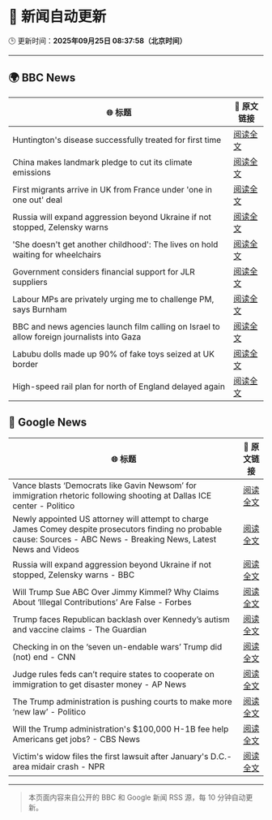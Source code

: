 # 🧠 新闻自动更新

🕒 更新时间：**2025年09月25日 08:37:58（北京时间）**

---

## 🌍 BBC News

| 🌐 标题 | 🔗 原文链接 |
|--------|-------------|
| Huntington's disease successfully treated for first time | [阅读全文](https://www.bbc.com/news/articles/cevz13xkxpro?at_medium=RSS&at_campaign=rss) |
| China makes landmark pledge to cut its climate emissions | [阅读全文](https://www.bbc.com/news/articles/cj4y159190go?at_medium=RSS&at_campaign=rss) |
| First migrants arrive in UK from France under 'one in one out' deal | [阅读全文](https://www.bbc.com/news/articles/cwywv34w00ro?at_medium=RSS&at_campaign=rss) |
| Russia will expand aggression beyond Ukraine if not stopped, Zelensky warns | [阅读全文](https://www.bbc.com/news/articles/c5yg921rjrko?at_medium=RSS&at_campaign=rss) |
| 'She doesn't get another childhood': The lives on hold waiting for wheelchairs | [阅读全文](https://www.bbc.com/news/articles/cm2zwm8m41mo?at_medium=RSS&at_campaign=rss) |
| Government considers financial support for JLR suppliers | [阅读全文](https://www.bbc.com/news/articles/c62nv0xx32go?at_medium=RSS&at_campaign=rss) |
| Labour MPs are privately urging me to challenge PM, says Burnham | [阅读全文](https://www.bbc.com/news/articles/c7v1m873mjyo?at_medium=RSS&at_campaign=rss) |
| BBC and news agencies launch film calling on Israel to allow foreign journalists into Gaza | [阅读全文](https://www.bbc.com/news/articles/c8d7yrp80m8o?at_medium=RSS&at_campaign=rss) |
| Labubu dolls made up 90% of fake toys seized at UK border | [阅读全文](https://www.bbc.com/news/articles/c8645pdq4e0o?at_medium=RSS&at_campaign=rss) |
| High-speed rail plan for north of England delayed again | [阅读全文](https://www.bbc.com/news/articles/ckge94030g7o?at_medium=RSS&at_campaign=rss) |

## 📰 Google News

| 🌐 标题 | 🔗 原文链接 |
|--------|-------------|
| Vance blasts ‘Democrats like Gavin Newsom’ for immigration rhetoric following shooting at Dallas ICE center - Politico | [阅读全文](https://news.google.com/rss/articles/CBMisAFBVV95cUxPX1NWcVhVYmFYYTF6cTEyeWQ4T214LS1Sa3F4OG9sS21lNUtlUjFrcFdSTzV1d01WUTcwbHE2ZTJSNl8ybXJSRlZOdjFVVjY2cS1hUTY0UHZVWXZqZHY0cFktMmlLSDVHaW50R1UyTGxjWnpKenVMenU3Z3BKWnNxTU5XMXZMSnczUlZwVDNKWTJaeGpVNUZXeGpJbHhlQXZlcDZXVXhMYkhjb2hQNXB4Vg?oc=5) |
| Newly appointed US attorney will attempt to charge James Comey despite prosecutors finding no probable cause: Sources - ABC News - Breaking News, Latest News and Videos | [阅读全文](https://news.google.com/rss/articles/CBMiqAFBVV95cUxNOURuRG1EZXhOczJHY0pZR3lLeHI3ODkyRGk2aGVBNXV3eWJEVURMVTREQ0Q3WmlWbzJLYWU3bWxLX05ReEpwTlF5RjZGeDRVYjRlendQZEliY1F3Rm04cnFKbXhTYnJmM1JIU2VlNkFwOEVVZllhQVgwczd6Y2ZZc3J2cVFTWnVvRWNmNTdseEw1VTFMRUk4SUk2Q2ladS1ueHBKczVYc0c?oc=5) |
| Russia will expand aggression beyond Ukraine if not stopped, Zelensky warns - BBC | [阅读全文](https://news.google.com/rss/articles/CBMiWkFVX3lxTFBqX2s4S3pnZkN6VzBPN2ZMN3JwdG1WNTFrbEtOWGJkeEVrN0RQbW1qRUZ6MUNDV3hyVTlEd19sczRzeVI2VTlsUUFuUElQVjl3ZVpaNkF2Um1PQQ?oc=5) |
| Will Trump Sue ABC Over Jimmy Kimmel? Why Claims About ‘Illegal Contributions’ Are False - Forbes | [阅读全文](https://news.google.com/rss/articles/CBMi8gFBVV95cUxON0E0YjZjb0FYckJOeWVRWVJxX20wdU5ESHBPaEFLNm9nUmMtSW9CSWg5WEctdUZ3dV92NTZnV0hIQmI1VFpYbDRvbzFCOHpJRUFTLUMwbDBOX25LbXdYZnhmZEJPU2d4M2oxV2lobmx6Tlk1YmQ3QU9xQVNORjg1cHpfS1M1a3pXbm5qeEEtVlJZNng2Rm5KckpjR1ZuaUl3QnNiZktWc0RPMHhpRVZvVDJYa3BMZ0NNWmFDckZHVmI0NzVhb3dTb0VmZWJVWVJQanNfYVQzaUY4OFdXcmxvRklyX0RhaDNwLVFmd2V2dy1rQQ?oc=5) |
| Trump faces Republican backlash over Kennedy’s autism and vaccine claims - The Guardian | [阅读全文](https://news.google.com/rss/articles/CBMiiAFBVV95cUxPS3RqYW5CV21TSkM0cExUaGZTWWJCV041SjJXYXBHeG5hUHdBQk9FZVRSOTRoVXNESjYxaTg3UnhsemNacm5GUGl3SFVDSjJBRU9HM2hJYUZUV01aOG9sXzBTUG9KQkFmUXhIaDVram9PRncyakFHb01sNkVSTU5ISWxvbU0tdkRT?oc=5) |
| Checking in on the ‘seven un-endable wars’ Trump did (not) end - CNN | [阅读全文](https://news.google.com/rss/articles/CBMid0FVX3lxTFBPLTdaMzc2b19WQWR5MUdLa0lTZHk4WlJVLVdtdE1WYm1QN3B6OVJQcFlaRkZGNW03eHYwWjFlTk43bXpMc1hCaWhxMTNvVGNweEJrMmRrV3Z4TS1Xa2ZIb1VwU1ZPdkpUNG9HelBtcUJJZm1LY25N?oc=5) |
| Judge rules feds can’t require states to cooperate on immigration to get disaster money - AP News | [阅读全文](https://news.google.com/rss/articles/CBMirwFBVV95cUxPRXVHcG5PQkMzUmZTRzk5UEI1bWZac2F6Z0kwdmN5eDlxUGxVb0tZc0RwZTRkYzBQTDZPa3dWdm1PU0UyWnZTU3VjSHRDbXpaclBLU1c1UnF5WXE3RDJaZTFoMkFGclB3ODA5MVlKMHpKRllFT0NydGx6VFRwY3FXQVVIS1NSZkUxVFMzWG5yMnlHS3VMTXpSZHFYakphd25IZ2pDUWhPRkpwaW5DLS1R?oc=5) |
| The Trump administration is pushing courts to make more ‘new law’ - Politico | [阅读全文](https://news.google.com/rss/articles/CBMikgFBVV95cUxPODVKT0xWcWZua2N6d25id1V4NmZhWFlGMnItcUVQUnBhTWM4VV9yM2dYVUFnUXhnRHpDWndHMmRFYzVNMXBmaHROb3NBc09ZY0FVa2tZV21uRnZJMENNU0g2ZjZ2bXAtT2JDV0FBNFhFcm0tNG05cHR4QU03bm5iX19Fc1YtRm5YazdaVkhSX3RlUQ?oc=5) |
| Will the Trump administration's $100,000 H-1B fee help Americans get jobs? - CBS News | [阅读全文](https://news.google.com/rss/articles/CBMiiwFBVV95cUxNNm5XVEp3QzZYNnJ4Ui02Wk1PT2NPajk3aEZZeWVjekVaaFFiWWZXQ05DMGx0ZHVDYktGeU8yTWRmNDZHanJHMmNzOXc3WGdqVnloS01DWmFGckdocFVwZG4weF9wWDVPZFBaWEdFbGREWjlGdjdsRjU5M3FxNVg5cUNEb2FsV2k3OXBZ0gGQAUFVX3lxTE9icWNNd3UwZi1mTEFiYTJUcE42dHNLSHJJQnFpMng0Y1VMdWdvUnZVSWRGNW4xQ3VHTG1VcFNJR2NrYXhKVkNTX3dCUHkzQU9KbFJGSzI3U1hUUjdfSHpYelVkcWlFdmVwNlowcUF0eW9fRE9jaEZ0eHRyVFNJTXlhZ0NoQUowMGVhd1RwdGktVg?oc=5) |
| Victim's widow files the first lawsuit after January's D.C.-area midair crash - NPR | [阅读全文](https://news.google.com/rss/articles/CBMiqwFBVV95cUxQdUkwRjdMelQycVk2ZzFyd2FKTk04QS1JRDJJdmFWT0F4WHFsUU9RaE5ZYW96QnFQU1pUdUN3QkFXNkI0Wm5vUEFyMV9aSG9uY0xCaDJYUTU3LXp4TjFHUVpPOEpXOFB0Z3UxNzVFazA0TjBsZTl2SFNOWUFJeVRUQzI3c3I5TFNvUEJBRUxFNFZwTlhFZWdKUkwtSUZIOVhyRW9oVHdSd1c1WkE?oc=5) |

---
> 本页面内容来自公开的 BBC 和 Google 新闻 RSS 源，每 10 分钟自动更新。